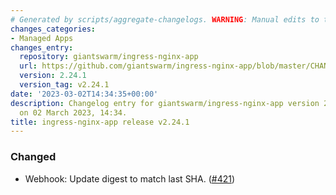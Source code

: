 ```yaml
---
# Generated by scripts/aggregate-changelogs. WARNING: Manual edits to this files will be overwritten.
changes_categories:
- Managed Apps
changes_entry:
  repository: giantswarm/ingress-nginx-app
  url: https://github.com/giantswarm/ingress-nginx-app/blob/master/CHANGELOG.md#2241---2023-03-02
  version: 2.24.1
  version_tag: v2.24.1
date: '2023-03-02T14:34:35+00:00'
description: Changelog entry for giantswarm/ingress-nginx-app version 2.24.1, published
  on 02 March 2023, 14:34.
title: ingress-nginx-app release v2.24.1
---
```


### Changed
- Webhook: Update digest to match last SHA. ([#421](https://github.com/giantswarm/ingress-nginx-app/pull/421))
